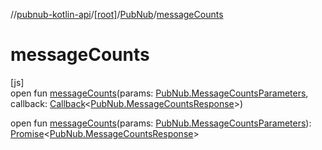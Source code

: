 //[pubnub-kotlin-api](../../../index.md)/[[root]](../index.md)/[PubNub](index.md)/[messageCounts](message-counts.md)

# messageCounts

[js]\
open fun [messageCounts](message-counts.md)(params: [PubNub.MessageCountsParameters](-message-counts-parameters/index.md), callback: [Callback](../-callback/index.md)&lt;[PubNub.MessageCountsResponse](-message-counts-response/index.md)&gt;)

open fun [messageCounts](message-counts.md)(params: [PubNub.MessageCountsParameters](-message-counts-parameters/index.md)): [Promise](https://kotlinlang.org/api/latest/jvm/stdlib/kotlin.js/-promise/index.html)&lt;[PubNub.MessageCountsResponse](-message-counts-response/index.md)&gt;
